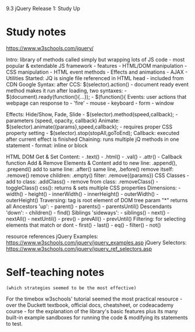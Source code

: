 9.3 jQuery
Release 1: Study Up

# Study notes

https://www.w3schools.com/jquery/

Intro: library of methods called simply but wrapping lots of JS code
    - most popular & extendable JS framework
    - features
        - HTML/DOM manipulation
        - CSS manipulation
        - HTML event methods
        - Effects and animations
        - AJAX
        - Utilities
Started: JQ is single file referenced in HTML head - included from CDN Google
Syntax: after CCS: $(selector).action()
    - document ready event method makes it run after loading, two syntaxes:
    - $(document).ready(function(){...});
    - $(function(){
Events: user actions that webpage can response to - 'fire'
    - mouse
    - keyboard
    - form
    - window

Effects: Hide/Show, Fade, Slide
    - $(selector).method(speed,callback);
    - parameters (speed, opacity, callback)
Animate: $(selector).animate({params},speed,callback);
    - requires proper CSS property setting
    - $(selector).stop(stopAll,goToEnd);
Callback: executed after current effect is finished
Chaining: runs multiple jQ methods in one statement - format: inline or block

HTML DOM
Get & Set Content:
    - .text()
    - .html()
    - .val()
    - .attr()
    - Callback function
Add & Remove Elements & Content
    add to new line: .append(), .prepend()
    add to same line: .after() same line, .before()
    remove itself: .remove()
    remove children: .empty()
    filter: .remove({params})
CSS Classes
    - add to class: .addClass()
    - remove from class: .removeClass()
    - toggleClass()
css(): returns & sets multiple CSS properties
Dimensions: 
    - width()
    - height()
    - innerWidth()
    - innerHeight()
    - outerWidth()
    - outerHeight()
Traversing: <html> tag is root element of DOM tree
    param "*" returns all
Ancestors 'up':
    - parent()
    - parents()
    - parentsUntil()
Descendants 'down':
    - children()
    - find()
Siblings 'sideways':
    - siblings()
    - next()
    - nextAll()
    - nextUntil()
    - prev()
    - prevAll()
    - prevUntil()
Filtering: for selecting elements that match or dont
    - first()
    - last()
    - eq()
    - filter()
    - not()


resource references
    jQuery Examples: https://www.w3schools.com/jquery/jquery_examples.asp
    jQuery Selectors: https://www.w3schools.com/jquery/jquery_ref_selectors.asp


# Self-teaching notes
    (which strategies seemed to be the most effective)

For the timebox w3schools' tutorial seemed the most practical resource - over the Duckett textbook, official docs, cheatsheet, or codeacademy course - for the explanation of the library's basic features plus its many built-in example sandboxes for running the code & modifying its statements to test.